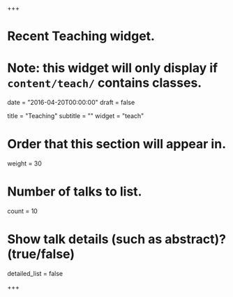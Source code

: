 +++
# Recent Teaching widget.
# Note: this widget will only display if `content/teach/` contains classes.

date = "2016-04-20T00:00:00"
draft = false

title = "Teaching"
subtitle = ""
widget = "teach"

# Order that this section will appear in.
weight = 30

# Number of talks to list.
count = 10

# Show talk details (such as abstract)? (true/false)
detailed_list = false

+++

